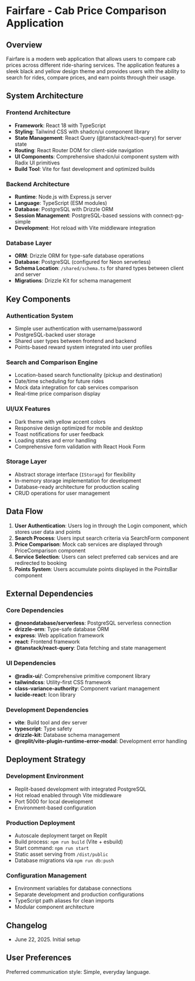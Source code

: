 # Fairfare - Cab Price Comparison Application

## Overview

Fairfare is a modern web application that allows users to compare cab prices across different ride-sharing services. The application features a sleek black and yellow design theme and provides users with the ability to search for rides, compare prices, and earn points through their usage.

## System Architecture

### Frontend Architecture
- **Framework**: React 18 with TypeScript
- **Styling**: Tailwind CSS with shadcn/ui component library
- **State Management**: React Query (@tanstack/react-query) for server state
- **Routing**: React Router DOM for client-side navigation
- **UI Components**: Comprehensive shadcn/ui component system with Radix UI primitives
- **Build Tool**: Vite for fast development and optimized builds

### Backend Architecture
- **Runtime**: Node.js with Express.js server
- **Language**: TypeScript (ESM modules)
- **Database**: PostgreSQL with Drizzle ORM
- **Session Management**: PostgreSQL-based sessions with connect-pg-simple
- **Development**: Hot reload with Vite middleware integration

### Database Layer
- **ORM**: Drizzle ORM for type-safe database operations
- **Database**: PostgreSQL (configured for Neon serverless)
- **Schema Location**: `/shared/schema.ts` for shared types between client and server
- **Migrations**: Drizzle Kit for schema management

## Key Components

### Authentication System
- Simple user authentication with username/password
- PostgreSQL-backed user storage
- Shared user types between frontend and backend
- Points-based reward system integrated into user profiles

### Search and Comparison Engine
- Location-based search functionality (pickup and destination)
- Date/time scheduling for future rides
- Mock data integration for cab services comparison
- Real-time price comparison display

### UI/UX Features
- Dark theme with yellow accent colors
- Responsive design optimized for mobile and desktop
- Toast notifications for user feedback
- Loading states and error handling
- Comprehensive form validation with React Hook Form

### Storage Layer
- Abstract storage interface (`IStorage`) for flexibility
- In-memory storage implementation for development
- Database-ready architecture for production scaling
- CRUD operations for user management

## Data Flow

1. **User Authentication**: Users log in through the Login component, which stores user data and points
2. **Search Process**: Users input search criteria via SearchForm component
3. **Price Comparison**: Mock cab services are displayed through PriceComparison component
4. **Service Selection**: Users can select preferred cab services and are redirected to booking
5. **Points System**: Users accumulate points displayed in the PointsBar component

## External Dependencies

### Core Dependencies
- **@neondatabase/serverless**: PostgreSQL serverless connection
- **drizzle-orm**: Type-safe database ORM
- **express**: Web application framework
- **react**: Frontend framework
- **@tanstack/react-query**: Data fetching and state management

### UI Dependencies
- **@radix-ui/**: Comprehensive primitive component library
- **tailwindcss**: Utility-first CSS framework
- **class-variance-authority**: Component variant management
- **lucide-react**: Icon library

### Development Dependencies
- **vite**: Build tool and dev server
- **typescript**: Type safety
- **drizzle-kit**: Database schema management
- **@replit/vite-plugin-runtime-error-modal**: Development error handling

## Deployment Strategy

### Development Environment
- Replit-based development with integrated PostgreSQL
- Hot reload enabled through Vite middleware
- Port 5000 for local development
- Environment-based configuration

### Production Deployment
- Autoscale deployment target on Replit
- Build process: `npm run build` (Vite + esbuild)
- Start command: `npm run start`
- Static asset serving from `/dist/public`
- Database migrations via `npm run db:push`

### Configuration Management
- Environment variables for database connections
- Separate development and production configurations
- TypeScript path aliases for clean imports
- Modular component architecture

## Changelog
- June 22, 2025. Initial setup

## User Preferences

Preferred communication style: Simple, everyday language.